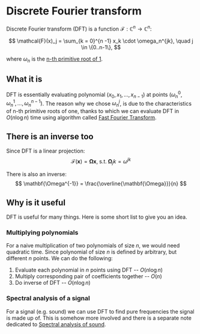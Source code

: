 # Discrete Fourier transform

Discrete Fourier transform (DFT) is a function $\mathcal{F}: \mathbb{C}^n
\rightarrow \mathbb{C}^n$:

$$
\mathcal{F}(x)_j = \sum_{k = 0}^{n -1} x_k \cdot \omega_n^{jk},
\quad j \in \{0..n-1\},
$$

where $\omega_n$ is the [n-th primitive root of 1](./primitive_root_of_one.md).

## What it is

DFT is essentially evaluating polynomial $(x_0, x_1, \ldots, x_{n-1})$ at points
$(\omega_n^{0}, \omega_n^{1}, \ldots, \omega_n^{n-1})$. The reason why we chose
$\omega_n^j$, is due to the characteristics of n-th primitive roots of one,
thanks to which we can evaluate DFT in $O(n\log n)$ time using algorithm called
[Fast Fourier Transform](./fft.md).

## There is an inverse too

Since DFT is a linear projection:
$$
\mathcal{F}(\mathbf{x}) = \mathbf{\Omega} \mathbf{x}, \;\text{s.t.}\;
\mathbf{\Omega}_jk = \omega^{jk}
$$


There is also an inverse:
$$
\mathbf{\Omega^{-1}} = \frac{\overline{\mathbf{\Omega}}}{n}
$$


## Why is it useful

DFT is useful for many things. Here is some short list to give you an idea.

### Multiplying polynomials

For a naive multiplication of two polynomials of size $n$, we would need
quadratic time. Since polynomial of size $n$ is defined by arbitrary, but different
$n$ points. We can do the following:
1. Evaluate each polynomial in $n$ points using DFT -- $O(n\log n)$
2. Multiply corresponding pair of coefficients together -- $O(n)$
3. Do inverse of DFT -- $O(n\log n)$

### Spectral analysis of a signal

For a signal (e.g. sound) we can use DFT to find pure frequencies the signal is
made up of. This is somehow more involved and there is a separate note dedicated
to [Spectral analysis of sound](./spectral_analysis_of_sound.md).
